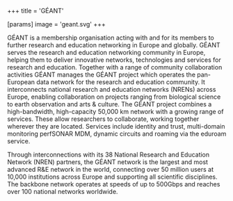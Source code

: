 +++
title = 'GÉANT'

[params]
    image = 'geant.svg'
+++

GÉANT is a membership organisation acting with and for its members to further research and education networking in Europe and globally. G&Eacute;ANT serves the research and education networking community in Europe, helping them to deliver innovative networks, technologies and services for research and education. Together with a range of community collaboration activities G&Eacute;ANT manages the G&Eacute;ANT project which operates the pan-European data network for the research and education community. It interconnects national research and education networks (NRENs) across Europe, enabling collaboration on projects ranging from biological science to earth observation and arts & culture. The G&Eacute;ANT project combines a high-bandwidth, high-capacity 50,000 km network with a growing range of services. These allow researchers to collaborate, working together wherever they are located. Services include identity and trust, multi-domain monitoring perfSONAR MDM, dynamic circuits and roaming via the eduroam service.

Through interconnections with its 38 National Research and Education Network (NREN) partners, the G&Eacute;ANT network is the largest and most advanced R&E network in the world, connecting over 50 million users at 10,000 institutions across Europe and supporting all scientific disciplines. The backbone network operates at speeds of up to 500Gbps and reaches over 100 national networks worldwide.
